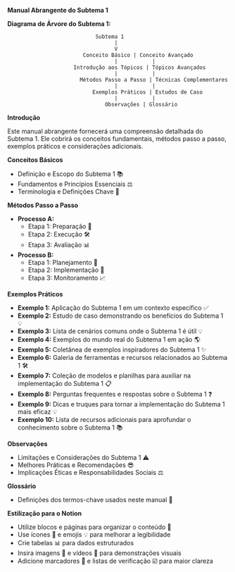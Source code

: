 **Manual Abrangente do Subtema 1**

**Diagrama de Árvore do Subtema 1:**

```
                            Subtema 1
                                  |
                                  V
                        Conceito Básico | Conceito Avançado
                                  |           |
                     Introdução aos Tópicos | Tópicos Avançados
                                  |           |
                       Métodos Passo a Passo | Técnicas Complementares
                                  |           |
                           Exemplos Práticos | Estudos de Caso
                                  |           |
                               Observações | Glossário
```

**Introdução**

Este manual abrangente fornecerá uma compreensão detalhada do Subtema 1. Ele cobrirá os conceitos fundamentais, métodos passo a passo, exemplos práticos e considerações adicionais.

**Conceitos Básicos**

* Definição e Escopo do Subtema 1 📚
* Fundamentos e Princípios Essenciais ⚖️
* Terminologia e Definições Chave 🔑

**Métodos Passo a Passo**

* **Processo A:**
    * Etapa 1: Preparação 🧪
    * Etapa 2: Execução 🛠️
    * Etapa 3: Avaliação 📊
* **Processo B:**
    * Etapa 1: Planejamento 📝
    * Etapa 2: Implementação 🚧
    * Etapa 3: Monitoramento 📈

**Exemplos Práticos**

* **Exemplo 1:** Aplicação do Subtema 1 em um contexto específico ✅
* **Exemplo 2:** Estudo de caso demonstrando os benefícios do Subtema 1 💡
* **Exemplo 3:** Lista de cenários comuns onde o Subtema 1 é útil 💡
* **Exemplo 4:** Exemplos do mundo real do Subtema 1 em ação 🌎
* **Exemplo 5:** Coletânea de exemplos inspiradores do Subtema 1 ✨
* **Exemplo 6:** Galeria de ferramentas e recursos relacionados ao Subtema 1 🛠️
* **Exemplo 7:** Coleção de modelos e planilhas para auxiliar na implementação do Subtema 1 📋
* **Exemplo 8:** Perguntas frequentes e respostas sobre o Subtema 1 ❓
* **Exemplo 9:** Dicas e truques para tornar a implementação do Subtema 1 mais eficaz 💡
* **Exemplo 10:** Lista de recursos adicionais para aprofundar o conhecimento sobre o Subtema 1 📚

**Observações**

* Limitações e Considerações do Subtema 1 ⚠️
* Melhores Práticas e Recomendações 😎
* Implicações Éticas e Responsabilidades Sociais ⚖️

**Glossário**

* Definições dos termos-chave usados neste manual 📖

**Estilização para o Notion**

* Utilize blocos e páginas para organizar o conteúdo 🧱
* Use ícones 🎨 e emojis 💡 para melhorar a legibilidade
* Crie tabelas 📊 para dados estruturados
* Insira imagens 📸 e vídeos 🎥 para demonstrações visuais
* Adicione marcadores 📝 e listas de verificação ☑️ para maior clareza